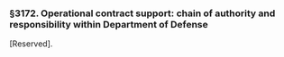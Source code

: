 ### §3172. Operational contract support: chain of authority and responsibility within Department of Defense ###

[Reserved].